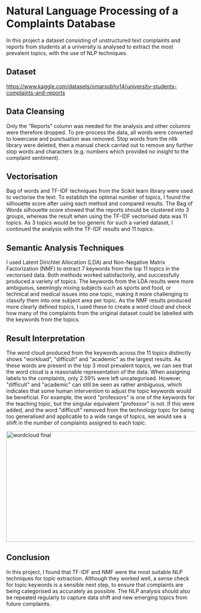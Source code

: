 # Natural Language Processing of a Complaints Database
In this project a dataset consisting of unstructured text complaints and reports
from students at a university is analysed to extract the most prevalent topics, with 
the use of NLP techniques.

## Dataset
https://www.kaggle.com/datasets/omarsobhy14/university-students-complaints-and-reports

## Data Cleansing
Only the "Reports" column was needed for the analysis and other columns were therefore dropped.
To pre-process the data, all words were converted to lowercase and
punctuation was removed. Stop words from the nltk library were deleted,
then a manual check carried out to remove any further stop words and
characters (e.g. numbers which provided no insight to the complaint sentiment).

## Vectorisation
Bag of words and TF-IDF techniques from the Scikit learn library were used to vectorise the text.
To establish the optimal number of topics, I found the silhouette score after using each method and
compared results. The Bag of Words silhouette score showed that the reports should be clustered into 3 groups,
whereas the result when using the TF-IDF vectorised data was 11 topics.
As 3 topics would be too generic for such a varied dataset, I continued the analysis with the 
TF-IDF results and 11 topics.

## Semantic Analysis Techniques
I used Latent Dirichlet Allocation (LDA) and Non-Negative Matrix Factorization (NMF) to extract 7 keywords from 
the top 11 topics in the vectorised data. Both methods worked satisfactorily, and successfully produced a variety
of topics. The keywords from the LDA results were more ambiguous, seemingly
mixing subjects such as sports and food, or technical and medical issues into one topic, making it more challenging
to classify them into one subject area per topic. As the NMF results produced more clearly defined topics, I used these
to create a word cloud and check how many of the complaints from the original
dataset could be labelled with the keywords from the topics.

## Result Interpretation
The word cloud produced from the keywords across the 11 topics distinctly shows "workload", "difficult" and "academic"
as the largest results. As these words are present in the top 3 most prevalent topics, we can see that
the word cloud is a reasonable representation of the data.
When assigning labels to the complaints, only 2.59% were left uncategorised.
However, "difficult" and "academic" can still be seen as 
rather ambiguous, which indicates that some human intervention to adjust the topic keywords would be beneficial.
For example, the word "professors" is one of the keywords for the teaching topic, but the singular equivalent
"professor" is not. If this were added, and the word "difficult" removed from the technology topic for being too
generalised and applicable to a wide range of topics, we would see a shift in the number of complaints assigned to each
topic.

<img width="566" height="296" alt="wordcloud final" src="https://github.com/user-attachments/assets/05af1b06-332b-4ed2-b963-22957b832c28" />


## Conclusion
In this project, I found that TF-IDF and NMF were the most suitable NLP techniques for topic extraction. Although they
worked well, a sense check for topic keywords is a sensible next step, to ensure that complaints are being categorised
as accurately as possible. The NLP analysis should also be repeated regularly to capture data shift and new emerging
topics from future complaints.
